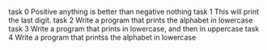 task 0 Positive anything is better than negative nothing
task 1 This will print the last digit.
task 2 Write a program that prints the alphabet in lowercase
task 3 Write a program that prints in lowercase, and then in uppercase
task 4 Write a program that printss the alphabet in lowercase
